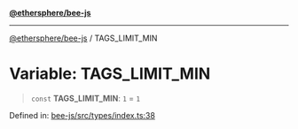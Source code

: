 [**@ethersphere/bee-js**](../Overview.md)

***

[@ethersphere/bee-js](../Overview.md) / TAGS\_LIMIT\_MIN

# Variable: TAGS\_LIMIT\_MIN

> `const` **TAGS\_LIMIT\_MIN**: `1` = `1`

Defined in: [bee-js/src/types/index.ts:38](https://github.com/ethersphere/bee-js/blob/3abbe2b1b264d6b586511a56e93badb2236bd09d/src/types/index.ts#L38)

